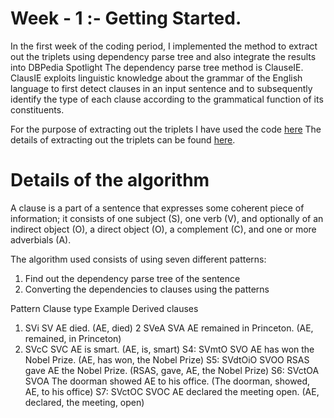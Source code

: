 # Week - 1 :- Getting Started.

In the first week of the coding period, I implemented the method to extract out the triplets using dependency parse tree and also integrate the results into DBPedia Spotlight
The dependency parse tree method is ClauseIE. ClausIE exploits linguistic knowledge about the grammar of the English language to first detect clauses
in an input sentence and to subsequently identify the type of each clause according to the grammatical function of its constituents.

For the purpose of extracting out the triplets I have used the code [here](https://github.com/Ishani-Mondal/GSOC2020/blob/master/Pyclausie/Clause_IE_Predictions.ipynb)
The details of extracting out the triplets can be found [here](https://github.com/Ishani-Mondal/GSOC2020/tree/master/Pyclausie). 

# Details of the algorithm 

A clause is a part of a sentence that expresses some coherent piece of information; it consists of one subject (S), one
verb (V), and optionally of an indirect object (O), a direct object (O), a complement (C), and one or more adverbials (A).

The algorithm used consists of using seven different patterns:

1. Find out the dependency parse tree of the sentence
2. Converting the dependencies to clauses using the patterns 


 Pattern             Clause type            Example                                 Derived clauses
1.  SVi                SV                  AE died.                                 (AE, died)
2   SVeA               SVA             AE remained in Princeton.             (AE, remained, in Princeton)
3. SVcC                SVC                AE is smart.                             (AE, is, smart)
S4: SVmtO SVO AE has won the Nobel Prize. (AE, has won, the Nobel Prize)
S5: SVdtOiO SVOO RSAS gave AE the Nobel Prize. (RSAS, gave, AE, the Nobel Prize)
S6: SVctOA SVOA The doorman showed AE to his office. (The doorman, showed, AE, to his office)
S7: SVctOC SVOC AE declared the meeting open. (AE, declared, the meeting, open)

